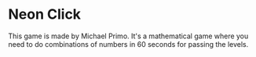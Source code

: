 # Neon Click
This game is made by Michael Primo. It's a mathematical game where you need to do combinations of numbers in 60 seconds for passing the levels.
